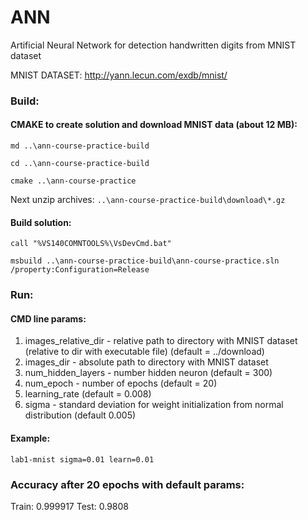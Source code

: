 # ANN
Artificial Neural Network for detection handwritten digits from MNIST dataset

MNIST DATASET: http://yann.lecun.com/exdb/mnist/

### Build:

#### CMAKE to create solution and download MNIST data (about 12 MB):

`md ..\ann-course-practice-build`

`cd ..\ann-course-practice-build`

`cmake ..\ann-course-practice`

Next unzip archives: `..\ann-course-practice-build\download\*.gz`

#### Build solution:

`call "%VS140COMNTOOLS%\VsDevCmd.bat"`

`msbuild ..\ann-course-practice-build\ann-course-practice.sln /property:Configuration=Release`

### Run:

#### CMD line params:
1. images_relative_dir - relative path to directory with MNIST dataset (relative to dir with executable file) (default = ../download)
2. images_dir - absolute path to directory with MNIST dataset
3. num_hidden_layers - number hidden neuron (default = 300)
4. num_epoch - number of epochs (default = 20)
5. learning_rate (default = 0.008)
6. sigma - standard deviation for weight initialization from normal distribution (default 0.005)

#### Example:
`lab1-mnist sigma=0.01 learn=0.01`

### Accuracy after 20 epochs with default params:  
Train: 0.999917
Test: 0.9808